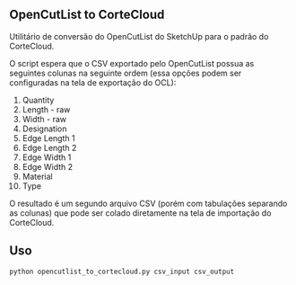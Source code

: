 ## OpenCutList to CorteCloud ##

Utilitário de conversão do OpenCutList do SketchUp para o padrão do CorteCloud.

O script espera que o CSV exportado pelo OpenCutList possua as seguintes colunas na seguinte ordem (essa opções podem ser configuradas na tela de exportação do OCL):

1. Quantity
2. Length - raw
3. Width - raw
4. Designation
5. Edge Length 1
6. Edge Length 2
7. Edge Width 1
8. Edge Width 2
9. Material
10. Type

O resultado é um segundo arquivo CSV (porém com tabulações separando as colunas) que pode ser colado diretamente na tela de importação do CorteCloud.

## Uso ##

`python opencutlist_to_cortecloud.py csv_input csv_output`

